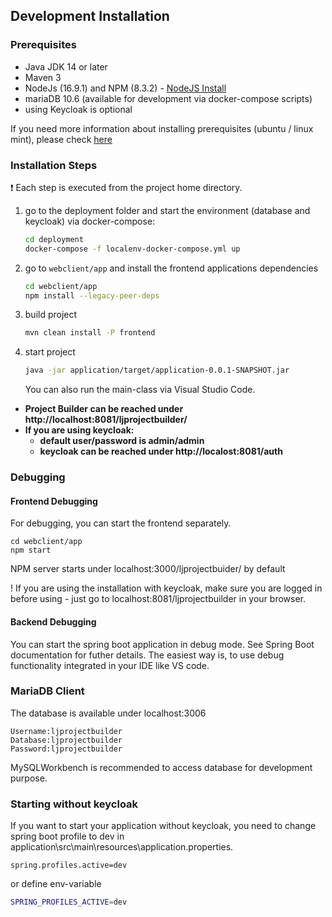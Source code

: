 ## Development Installation

### Prerequisites

* Java JDK 14 or later
* Maven 3
* NodeJs (16.9.1) and NPM (8.3.2) - [NodeJS Install](https://nodejs.org/en/download/package-manager/)
* mariaDB 10.6 (available for development via docker-compose scripts)
* using Keycloak is optional

If you need more information about installing prerequisites (ubuntu / linux mint), please check [here](prerequisites-installation.md)

### Installation Steps

:exclamation: Each step is executed from the project home directory.

1) go to the deployment folder and start the environment (database and keycloak) via docker-compose:

    ```bash
    cd deployment
    docker-compose -f localenv-docker-compose.yml up
    ```

2) go to `webclient/app` and install the frontend applications dependencies

    ```bash
    cd webclient/app
    npm install --legacy-peer-deps
    ```

3) build project

    ```bash
    mvn clean install -P frontend
    ```

4) start project

    ```bash
    java -jar application/target/application-0.0.1-SNAPSHOT.jar
    ```
    You can also run the main-class via Visual Studio Code.


* **Project Builder can be reached under http://localhost:8081/ljprojectbuilder/**
* **If you are using keycloak:**
    * **default user/password is admin/admin**
    * **keycloak can be reached under http://localost:8081/auth**

### Debugging

#### Frontend Debugging

For debugging, you can start the frontend separately.

```shell
cd webclient/app
npm start
```
NPM server starts under localhost:3000/ljprojectbuider/ by default

! If you are using the installation with keycloak, make sure you are logged in before using - just go to localhost:8081/ljprojectbuilder in your browser.

#### Backend Debugging

You can start the spring boot application in debug mode. See Spring Boot documentation for futher details. The easiest way is, to use debug functionality integrated in your IDE like VS code.

### MariaDB Client

The database is available under localhost:3006

```
Username:ljprojectbuilder
Database:ljprojectbuilder
Password:ljprojectbuilder
```
MySQLWorkbench is recommended to access database for development purpose.

### Starting without keycloak

If you want to start your application without keycloak, you need to change spring boot profile to dev in application\src\main\resources\application.properties.

```properties
spring.profiles.active=dev
```

or define env-variable
```bash
SPRING_PROFILES_ACTIVE=dev
```
